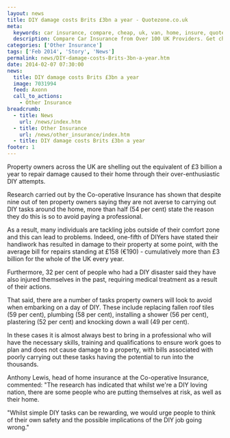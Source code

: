 ```yaml
---
layout: news
title: DIY damage costs Brits £3bn a year - Quotezone.co.uk
meta:
  keywords: car insurance, compare, cheap, uk, van, home, insure, quotes, online, comparison, bike, loans, life
  description: Compare Car Insurance from Over 100 UK Providers. Get cheap quotes online now using our fast, free, secure comparison site
categories: ['Other Insurance']
tags: ['Feb 2014', 'Story', 'News']
permalink: news/DIY-damage-costs-Brits-3bn-a-year.htm
date: 2014-02-07 07:30:00
news:
  title: DIY damage costs Brits £3bn a year
  image: 7031994
  feed: Axonn
  call_to_actions:
    - Other Insurance
breadcrumb:
  - title: News
    url: /news/index.htm
  - title: Other Insurance
    url: /news/other_insurance/index.htm
  - title: DIY damage costs Brits £3bn a year
footer: 1
---
```


Property owners across the UK are shelling out the equivalent of &pound;3 billion a year to repair damage caused to their home through their over-enthusiastic DIY attempts.

Research carried out by the Co-operative Insurance has shown that despite nine out of ten property owners saying they are not averse to carrying out DIY tasks around the home, more than half (54 per cent) state the reason they do this is so to avoid paying a professional.

As a result, many individuals are tackling jobs outside of their comfort zone and this can lead to problems. Indeed, one-fifth of DIYers have stated their handiwork has resulted in damage to their property at some point, with the average bill for repairs standing at &pound;158 (&euro;190) - cumulatively more than &pound;3 billion for the whole of the UK every year.

Furthermore, 32 per cent of people who had a DIY disaster said they have also injured themselves in the past, requiring medical treatment as a result of their actions.

That said, there are a number of tasks property owners will look to avoid when embarking on a day of DIY. These include replacing fallen roof tiles (59 per cent), plumbing (58 per cent), installing a shower (56 per cent), plastering (52 per cent) and knocking down a wall (49 per cent).

In these cases it is almost always best to bring in a professional who will have the necessary skills, training and qualifications to ensure work goes to plan and does not cause damage to a property, with bills associated with poorly carrying out these tasks having the potential to run into the thousands.

Anthony Lewis, head of home insurance at the Co-operative Insurance, commented: &quot;The research has indicated that whilst we&#39;re a DIY loving nation, there are some people who are putting themselves at risk, as well as their home.

&quot;Whilst simple DIY tasks can be rewarding, we would urge people to think of their own safety and the possible implications of the DIY job going wrong.&quot;
